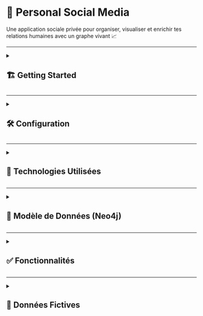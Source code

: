 # 🧠 Personal Social Media

Une application sociale privée pour organiser, visualiser et enrichir tes relations humaines avec un graphe vivant 📈

---

<details>
<summary>

## 🏗️ Getting Started

</summary>

### ✅ Prérequis

- Java 21
- Maven 3+
- Node.js + npm (pour le frontend)
- Neo4j (local ou Docker)
- IDE compatible Java/JS (Cursor, IntelliJ, VSCode...)

### ⚙️ Lancer le backend

```bash
cd backend
mvn spring-boot:run
```

### ⚙️ Lancer le frontend

```bash
cd frontend
npm install
npm run dev
```

</details>

---

<details>
<summary>

## 🛠️ Configuration

</summary>

### 🔐 `application.properties`

```properties
# ID du profil Pedro
app.me.id=10c6b3f4-13c4-4e7c-8aa6-123456789abc

# Générer des fausses données
app.init.fake-data=true

# Connexion à Neo4j
spring.neo4j.uri=bolt://localhost:7687
spring.neo4j.authentication.username=neo4j
spring.neo4j.authentication.password=admin
```

### 🌐 Réinitialisation de la base

```bash
curl http://localhost:8080/api/init/data
```

</details>

---

<details>
<summary>

## 🧰 Technologies Utilisées

</summary>

| Technologie       | Rôle |
|------------------|------|
| **Spring Boot 3.4**       | Backend Java |
| **Neo4j + Spring Data**   | Base graphe |
| **Lombok**                | Génération de code |
| **Java 21**               | Backend |
| **Node.js + Vite + React** (à venir) | Frontend |
| **Maven**                 | Build backend |
| **Docker** (optionnel)    | Neo4j local |

</details>

---

<details>
<summary>

## 🧱 Modèle de Données (Neo4j)

</summary>

### 🎭 `Person`
Relations :
- `[:PARTICIPATED_IN]` → `Event`
- `[:KNOWS]` → `Person`
- `[:IS_ASSOCIATED_WITH]` → `Place`

### 🗓️ `Event`
- Infos : titre, type, lieu, dates...
- Participants via `Participation`

### 👥 `Relation`
- type, contexte, since

### 📍 `Place`
- name
- categories : Sport, Travail, École, etc.
- relié à plusieurs personnes

</details>

---

<details>
<summary>

## ✅ Fonctionnalités

</summary>

### 👤 `/api/me`
- Voir/éditer son profil
- Stats : nb de relations, événements, moyenne notes

### 📅 `/api/events`
- Création d’événements
- Affichage & résumé d’événements

### 🧠 Intelligence relationnelle
- Classement des relations selon :
  - Fréquence de participation
  - Moyenne des notes
  - Dernière interaction

### 🔁 `/api/me/network`
- Exploration réseau
- Amis d’amis & relations indirectes (à venir)

### 📍 `Places`
- Lieux associés aux personnes
- Catégories multiples

</details>

---

<details>
<summary>

## 🧪 Données Fictives

</summary>

- Générées automatiquement au démarrage si activé
- Sinon appel manuel via `/api/init/data`
- Inclut plusieurs :
  - Personnes
  - Relations
  - Événements
  - Places

### 🧼 Nettoyage manuel de la BDD

```cypher
MATCH (n) DETACH DELETE n;
```

